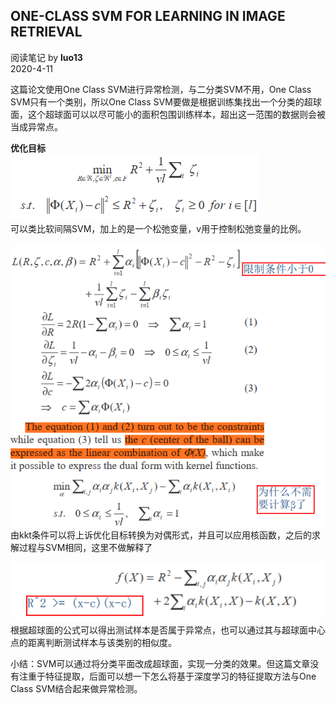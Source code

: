 ## ONE-CLASS SVM FOR LEARNING IN IMAGE RETRIEVAL
阅读笔记 by **luo13**  
2020-4-11  

这篇论文使用One Class SVM进行异常检测，与二分类SVM不用，One Class SVM只有一个类别，所以One Class SVM要做是根据训练集找出一个分类的超球面，这个超球面可以以尽可能小的面积包围训练样本，超出这一范围的数据则会被当成异常点。  

**优化目标**  
![优化目标](../../img/one-class-svm/优化目标.png)   
可以类比软间隔SVM，加上的是一个松弛变量，v用于控制松弛变量的比例。  

![kkt](../../img/one-class-svm/kkt.png)   
由kkt条件可以将上诉优化目标转换为对偶形式，并且可以应用核函数，之后的求解过程与SVM相同，这里不做解释了  

![判别标准](../../img/one-class-svm/判别标准.png)   
根据超球面的公式可以得出测试样本是否属于异常点，也可以通过其与超球面中心点的距离判断测试样本与该类别的相似度。  

小结：SVM可以通过将分类平面改成超球面，实现一分类的效果。但这篇文章没有注重于特征提取，后面可以想一下怎么将基于深度学习的特征提取方法与One Class SVM结合起来做异常检测。  
